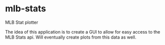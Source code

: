 # mlb-stats
MLB Stat plotter 

The idea of this application is to create a GUI to allow for easy access to the MLB Stats api. Will eventually create plots from this data as well. 

